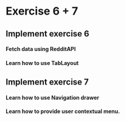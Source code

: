 # Exercise 6 + 7
## Implement exercise 6
#### Fetch data using RedditAPI
#### Learn how to use TabLayout
## Implement exercise 7
#### Learn how to use Navigation drawer
#### Learn how to provide user contextual menu.
